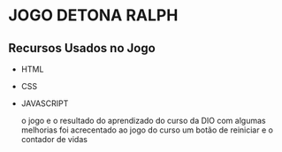 # JOGO DETONA RALPH
## Recursos Usados no Jogo
- HTML
- CSS
- JAVASCRIPT

  o jogo e o resultado do aprendizado do curso da DIO com algumas melhorias
  foi acrecentado ao jogo do curso um botão de reiniciar e o contador de vidas
  
